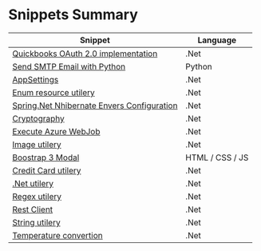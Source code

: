 # Snippets Summary

| Snippet | Language |
|--|--|
| [Quickbooks OAuth 2.0 implementation](https://gist.github.com/alexdelgado0792/18ded767d6499632ae10465c7f9bf25c) | .Net |
| [Send SMTP Email with Python](https://gist.github.com/alexdelgado0792/44f5ebee9de13c1c87e32d5192cef841) | Python |
| [AppSettings](https://gist.github.com/alexdelgado0792/54652bb629c8e6c570023cdc9e3e4f68) | .Net |
| [Enum resource utilery](https://gist.github.com/alexdelgado0792/d9d39cfba3d4633ef157b1603f5469b0) | .Net |
| [Spring.Net Nhibernate Envers Configuration](https://gist.github.com/alexdelgado0792/d964fb148df0869443a05be3ebc266cd) | .Net |
| [Cryptography](https://gist.github.com/alexdelgado0792/) | .Net |
| [Execute Azure WebJob](https://gist.github.com/alexdelgado0792/) | .Net |
| [Image utilery](https://gist.github.com/alexdelgado0792/) | .Net |
| [Boostrap 3 Modal](https://gist.github.com/alexdelgado0792/) | HTML / CSS / JS |
| [Credit Card utilery](https://gist.github.com/alexdelgado0792/) | .Net |
| [.Net utilery](https://gist.github.com/alexdelgado0792/) | .Net |
| [Regex utilery](https://gist.github.com/alexdelgado0792/) | .Net |
| [Rest Client](https://gist.github.com/alexdelgado0792/ "Private no link") | .Net |
| [String utilery](https://gist.github.com/alexdelgado0792/) | .Net |
| [Temperature convertion](https://gist.github.com/alexdelgado0792/) | .Net |